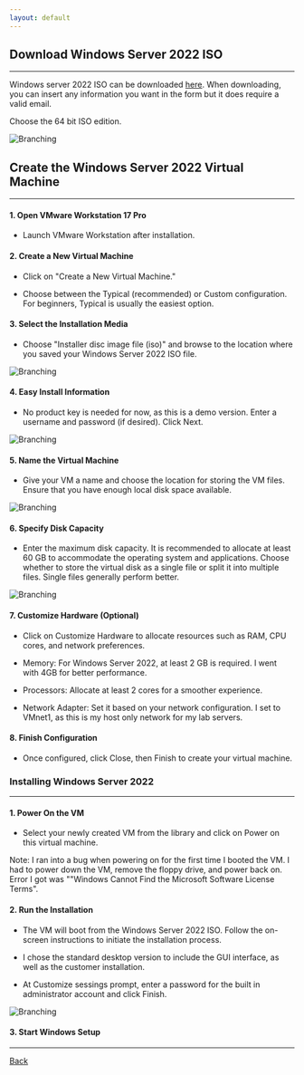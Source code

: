 ```yaml
---
layout: default
---
```


## Download Windows Server 2022 ISO
-----------------------------------

Windows server 2022 ISO can be downloaded [here](https://www.microsoft.com/en-us/evalcenter/evaluate-windows-server-2022). When downloading, you can insert any information you want in the form but it does require a valid email.

Choose the 64 bit ISO edition.

![Branching](https://gt-legend.github.io/assets/img/win_serv-2022/iso_download.PNG)

## Create the Windows Server 2022 Virtual Machine
-------------------------------------------------

#### 1. Open VMware Workstation 17 Pro

* Launch VMware Workstation after installation.

#### 2. Create a New Virtual Machine

* Click on "Create a New Virtual Machine."

* Choose between the Typical (recommended) or Custom configuration. For beginners, Typical is usually the easiest option.

#### 3. Select the Installation Media

* Choose "Installer disc image file (iso)" and browse to the location where you saved your Windows Server 2022 ISO file.

![Branching](https://gt-legend.github.io/assets/img/win_serv-2022/disk_image.PNG)

#### 4. Easy Install Information

* No product key is needed for now, as this is a demo version. Enter a username and password (if desired). Click Next.

![Branching](https://gt-legend.github.io/assets/img/win_serv-2022/product_key.PNG)

#### 5. Name the Virtual Machine

* Give your VM a name and choose the location for storing the VM files. Ensure that you have enough local disk space available.

![Branching](https://gt-legend.github.io/assets/img/win_serv-2022/name_vm.PNG)

#### 6. Specify Disk Capacity

* Enter the maximum disk capacity. It is recommended to allocate at least 60 GB to accommodate the operating system and applications. Choose whether to store the virtual disk as a single file or split it into multiple files. Single files generally perform better.

![Branching](https://gt-legend.github.io/assets/img/win_serv-2022/disk_cap.PNG)

#### 7. Customize Hardware (Optional)

* Click on Customize Hardware to allocate resources such as RAM, CPU cores, and network preferences.

* Memory: For Windows Server 2022, at least 2 GB is required. I went with 4GB for better performance.

* Processors: Allocate at least 2 cores for a smoother experience.

* Network Adapter: Set it based on your network configuration. I set to VMnet1, as this is my host only network for my lab servers.

#### 8. Finish Configuration

* Once configured, click Close, then Finish to create your virtual machine.

### Installing Windows Server 2022
----------------------------------

#### 1. Power On the VM

* Select your newly created VM from the library and click on Power on this virtual machine.

Note: I ran into a bug when powering on for the first time I booted the VM. I had to power down the VM, remove the floppy drive, and power back on. Error I got was ""Windows Cannot Find the Microsoft Software License Terms".

#### 2. Run the Installation

* The VM will boot from the Windows Server 2022 ISO. Follow the on-screen instructions to initiate the installation process.

* I chose the standard desktop version to include the GUI interface, as well as the customer installation.

* At Customize sessings prompt, enter a password for the built in administrator account and click Finish.

![Branching](https://gt-legend.github.io/assets/img/win_serv-2022/custom_settings.PNG)

#### 3. Start Windows Setup

* * *

[Back](/projects/home_lab.html)